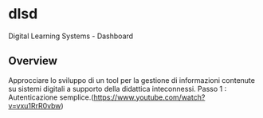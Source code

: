 # dlsd
Digital Learning Systems - Dashboard
## Overview
Approcciare lo sviluppo di un tool per la gestione di informazioni contenute su sistemi digitali a supporto della didattica inteconnessi.
Passo 1 : Autenticazione semplice.(https://www.youtube.com/watch?v=vxu1RrR0vbw)
